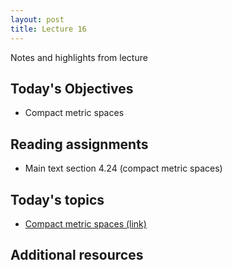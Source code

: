 ```yaml
---
layout: post
title: Lecture 16
---
```


Notes and highlights from lecture

## Today's Objectives

* Compact metric spaces

## Reading assignments

* Main text section 4.24 (compact metric spaces)

## Today's topics
* <a target="_parent" href="https://wcasper.github.io/math414fall2022/topics/020-compact-metric-spaces.html">Compact metric spaces (link)</a>

## Additional resources

